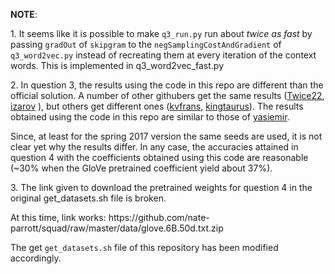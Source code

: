 <p><strong>NOTE</strong>:</p>

<p>1. It seems like it is possible to make <code>q3_run.py</code> run about <i>twice as fast</i> by passing <code>gradOut</code> of <code>skipgram</code> to the <code>negSamplingCostAndGradient</code> of <code>q3_word2vec.py</code> instead of recreating them at every iteration of the context words. This is implemented in q3_word2vec_fast.py</p>

<p>2. In question 3, the results using the code in this repo are different than the official solution. A number of other githubers get the same results (<a href="https://github.com/Twice22/CS224n-solutions/blob/master/Assigment%201/assignment1/q3_word_vectors.png">Twice22</a>, <a href="https://github.com/izarov/cs224n/blob/master/assignment1/q3_word_vectors.png">izarov</a> ), but others get different ones (<a href="https://github.com/kvfrans/cs224-solutions/blob/master/a1/q3_word_vectors.png">kvfrans</a>, <a href="https://github.com/kingtaurus/cs224d/blob/master/assignment1/q3_word_vectors.png">kingtaurus</a>). The results obtained using the code in this repo are similar to those of <a href="https://github.com/yasiemir/cs224n/blob/master/assignment1/q3_word_vectors.png">yasiemir</a>.</p>

<p>Since, at least for the spring 2017 version the same seeds are used, it is not clear yet why the results differ. In any case, the accuracies attained in question 4 with the coefficients obtained using this code are reasonable (~30% when the GloVe pretrained coefficient yield about 37%).</p>

<p>3. The link given to download the pretrained weights for question 4 in the original get_datasets.sh file is broken.</p>
<p>At this time, link works: https://github.com/nate-parrott/squad/raw/master/data/glove.6B.50d.txt.zip</p>
<p>The get <code>get_datasets.sh</code> file of this repository has been modified accordingly.</p>
